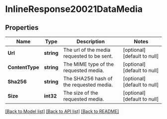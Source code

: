 # InlineResponse20021DataMedia

## Properties
Name | Type | Description | Notes
------------ | ------------- | ------------- | -------------
**Url** | **string** | The url of the media requested to be sent. | [optional] [default to null]
**ContentType** | **string** | The MIME type of the requested media. | [optional] [default to null]
**Sha256** | **string** | The SHA256 hash of the requested media. | [optional] [default to null]
**Size** | **int32** | The size of the requested media. | [optional] [default to null]

[[Back to Model list]](../README.md#documentation-for-models) [[Back to API list]](../README.md#documentation-for-api-endpoints) [[Back to README]](../README.md)

